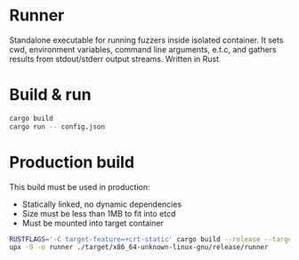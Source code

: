 # Runner

Standalone executable for running fuzzers inside isolated container. It sets cwd, environment variables, command line arguments, e.t.c, and gathers results from stdout/stderr output streams. Written in Rust

# Build & run

```bash
cargo build
cargo run -- config.json
```

# Production build

This build must be used in production:
- Statically linked, no dynamic dependencies
- Size must be less than 1MB to fit into etcd
- Must be mounted into target container

```bash
RUSTFLAGS='-C target-feature=+crt-static' cargo build --release --target x86_64-unknown-linux-gnu
upx -9 -o runner ./target/x86_64-unknown-linux-gnu/release/runner
```